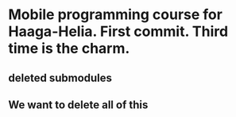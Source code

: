 # Mobile programming course for Haaga-Helia. First commit. Third time is the charm.
## deleted submodules
## We want to delete all of this